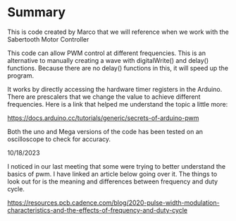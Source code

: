 # Summary
This is code created by Marco that we will reference when we work with the Sabertooth Motor Controller


This code can allow PWM control at different frequencies. This is an alternative to manually creating a wave with digitalWrite() and delay() functions. Because there are no delay() functions in this, it will speed up the program. 

It works by directly accessing the hardware timer registers in the Arduino. There are prescalers that we change the value to achieve different frequencies. Here is a link that helped me understand the topic a little more: 

https://docs.arduino.cc/tutorials/generic/secrets-of-arduino-pwm

Both the uno and Mega versions of the code has been tested on an oscilloscope to check for accuracy.

10/18/2023

I noticed in our last meeting that some were trying to better understand the basics of pwm. I have linked an article below going over it. The things to look out for is the meaning and differences between frequency and duty cycle.

https://resources.pcb.cadence.com/blog/2020-pulse-width-modulation-characteristics-and-the-effects-of-frequency-and-duty-cycle
